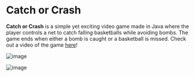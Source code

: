 # Catch or Crash

**Catch or Crash** is a simple yet exciting video game made in Java where the player controls a net to catch falling basketballs while avoiding bombs. The game ends when either a bomb is caught or a basketball is missed. Check out a video of the game [here](https://youtu.be/Wmf48xjALlk)!

![image](https://github.com/user-attachments/assets/9728fa86-926e-4fcf-a605-99a00a180e73)

![image](https://github.com/user-attachments/assets/f3b33b31-7511-481d-a787-5bf46a987928)
